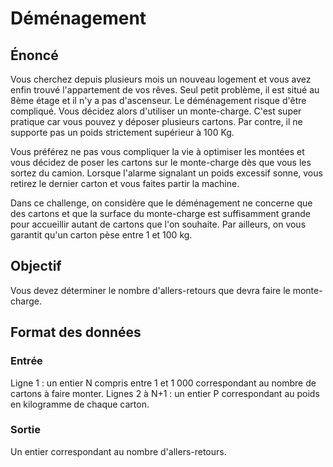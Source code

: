 # Déménagement

## Énoncé

Vous cherchez depuis plusieurs mois un nouveau logement et vous avez enfin trouvé l'appartement de vos rêves. Seul petit problème, il est situé au 8ème étage et il n'y a pas d'ascenseur. Le déménagement risque d'être compliqué. Vous décidez alors d'utiliser un monte-charge. C'est super pratique car vous pouvez y déposer plusieurs cartons. Par contre, il ne supporte pas un poids strictement supérieur à 100 Kg.

Vous préférez ne pas vous compliquer la vie à optimiser les montées et vous décidez de poser les cartons sur le monte-charge dès que vous les sortez du camion. Lorsque l'alarme signalant un poids excessif sonne, vous retirez le dernier carton et vous faites partir la machine.

Dans ce challenge, on considère que le déménagement ne concerne que des cartons et que la surface du monte-charge est suffisamment grande pour accueillir autant de cartons que l'on souhaite. Par ailleurs, on vous garantit qu'un carton pèse entre 1 et 100 kg.

## Objectif

Vous devez déterminer le nombre d'allers-retours que devra faire le monte-charge.

## Format des données

### Entrée

Ligne 1 : un entier N compris entre 1 et 1 000 correspondant au nombre de cartons à faire monter.
Lignes 2 à N+1 : un entier P correspondant au poids en kilogramme de chaque carton.

### Sortie

Un entier correspondant au nombre d'allers-retours.
